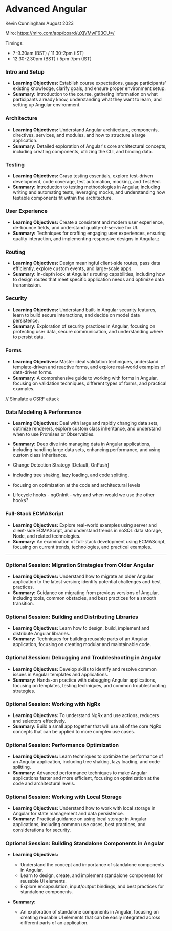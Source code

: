 # Advanced Angular

Kevin Cunningham
August 2023

Miro: https://miro.com/app/board/uXjVMwF93CU=/

Timings: 
- 7-9.30am (BST) / 11.30-2pm (IST)
- 12.30-2.30pm (BST) / 5pm-7pm (IST)

### Intro and Setup
- **Learning Objectives:** Establish course expectations, gauge participants' existing knowledge, clarify goals, and ensure proper environment setup.
- **Summary:** Introduction to the course, gathering information on what participants already know, understanding what they want to learn, and setting up Angular environment.

### Architecture
- **Learning Objectives:** Understand Angular architecture, components, directives, services, and modules, and how to structure a large application.
- **Summary:** Detailed exploration of Angular's core architectural concepts, including creating components, utilizing the CLI, and binding data.

### Testing
- **Learning Objectives:** Grasp testing essentials, explore test-driven development, code coverage, test automation, mocking, and TestBed.
- **Summary:** Introduction to testing methodologies in Angular, including writing and automating tests, leveraging mocks, and understanding how testable components fit within the architecture.

### User Experience
- **Learning Objectives:** Create a consistent and modern user experience, de-bounce fields, and understand quality-of-service for UI.
- **Summary:** Techniques for crafting engaging user experiences, ensuring quality interaction, and implementing responsive designs in Angular.z

### Routing
- **Learning Objectives:** Design meaningful client-side routes, pass data efficiently, explore custom events, and large-scale apps.
- **Summary:** In-depth look at Angular's routing capabilities, including how to design routes that meet specific application needs and optimize data transmission.

### Security
- **Learning Objectives:** Understand built-in Angular security features, learn to build secure interactions, and decide on model data persistence.
- **Summary:** Exploration of security practices in Angular, focusing on protecting user data, secure communication, and understanding where to persist data.

### Forms
- **Learning Objectives:** Master ideal validation techniques, understand template-driven and reactive forms, and explore real-world examples of data-driven forms.
- **Summary:** A comprehensive guide to working with forms in Angular, focusing on validation techniques, different types of forms, and practical examples.

// Simulate a CSRF attack



### Data Modeling & Performance
- **Learning Objectives:** Deal with large and rapidly changing data sets, optimize renderers, explore custom class inheritance, and understand when to use Promises or Observables.
- **Summary:** Deep dive into managing data in Angular applications, including handling large data sets, enhancing performance, and using custom class inheritance.

- Change Detection Strategy [Default, OnPush]
- including tree shaking, lazy loading, and code splitting.
- focusing on optimization at the code and architectural levels
- Lifecycle hooks - ngOnInit - why and when would we use the other hooks?

### Full-Stack ECMAScript
- **Learning Objectives:** Explore real-world examples using server and client-side ECMAScript, and understand trends in noSQL data storage, Node, and related technologies.
- **Summary:** An examination of full-stack development using ECMAScript, focusing on current trends, technologies, and practical examples.


---


### Optional Session: Migration Strategies from Older Angular
- **Learning Objectives:** Understand how to migrate an older Angular application to the latest version; identify potential challenges and best practices.
- **Summary:** Guidance on migrating from previous versions of Angular, including tools, common obstacles, and best practices for a smooth transition.


### Optional Session: Building and Distributing Libraries
- **Learning Objectives:** Learn how to design, build, implement  and distribute Angular libraries.
- **Summary:** Techniques for building reusable parts of an Angular application, focusing on creating modular and maintainable code.

### Optional Session: Debugging and Troubleshooting in Angular
- **Learning Objectives:** Develop skills to identify and resolve common issues in Angular templates and applications.
- **Summary:** Hands-on practice with debugging Angular applications, focusing on templates, testing techniques, and common troubleshooting strategies.

### Optional Session: Working with NgRx
- **Learning Objectives:** To understand NgRx and use actions, reducers and selectors effectively.
- **Summary:** Build a small app together that will use all of the core NgRx concepts that can be applied to more complex use cases.

### Optional Session: Performance Optimization
- **Learning Objectives:** Learn techniques to optimize the performance of an Angular application, including tree shaking, lazy loading, and code splitting.
- **Summary:** Advanced performance techniques to make Angular applications faster and more efficient, focusing on optimization at the code and architectural levels.

### Optional Session: Working with Local Storage
- **Learning Objectives:** Understand how to work with local storage in Angular for state management and data persistence.
- **Summary:** Practical guidance on using local storage in Angular applications, including common use cases, best practices, and considerations for security.

### Optional Session: Building Standalone Components in Angular

- **Learning Objectives:**
  - Understand the concept and importance of standalone components in Angular.
  - Learn to design, create, and implement standalone components for reusable UI elements.
  - Explore encapsulation, input/output bindings, and best practices for standalone components.

- **Summary:**
  - An exploration of standalone components in Angular, focusing on creating reusable UI elements that can be easily integrated across different parts of an application.